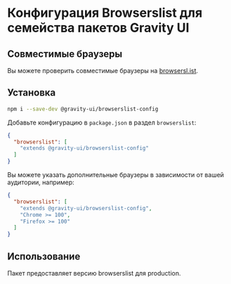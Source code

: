 # Конфигурация Browserslist для семейства пакетов Gravity UI

## Совместимые браузеры

Вы можете проверить совместимые браузеры на [browsersl.ist](https://browsersl.ist/#q=last%202%20major%20versions%20and%20last%202%20years%20and%20fully%20supports%20es6%20and%20%3E%200.05%25%0Anot%20dead%0Anot%20op_mini%20all%0Anot%20and_qq%20%3E%200%0Anot%20and_uc%20%3E%200%0AFirefox%20ESR%0AChrome%20%3E%200%20and%20last%202%20years%20and%20%3E%200.05%25%0ASafari%20%3E%200%20and%20last%202%20years%20and%20%3E%200.05%25%0AFirefox%20%3E%200%20and%20last%202%20years%20and%20%3E%200.01%25).

## Установка

```bash
npm i --save-dev @gravity-ui/browserslist-config
```

Добавьте конфигурацию в `package.json` в раздел `browserslist`:

```json
{
  "browserslist": [
    "extends @gravity-ui/browserslist-config"
  ]
}
```

Вы можете указать дополнительные браузеры в зависимости от вашей аудитории, например:
```json
{
  "browserslist": [
    "extends @gravity-ui/browserslist-config",
    "Chrome >= 100",
    "Firefox >= 100"
  ]
}
```

## Использование

Пакет предоставляет версию browserslist для production.